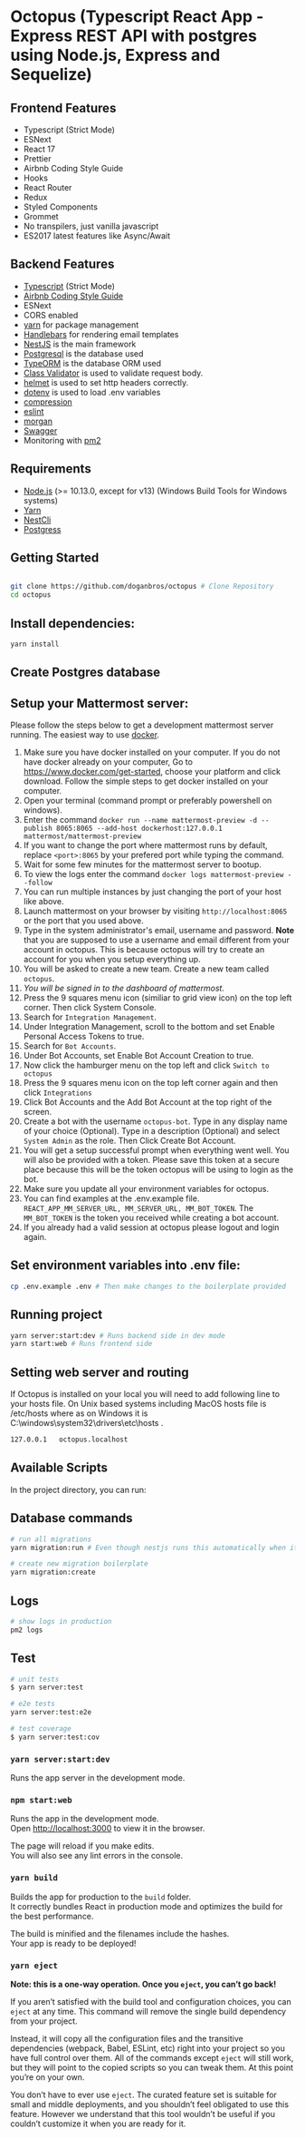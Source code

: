 # Octopus (Typescript React App - Express REST API with postgres using Node.js, Express and Sequelize)

## Frontend Features

- Typescript (Strict Mode)
- ESNext
- React 17
- Prettier
- Airbnb Coding Style Guide
- Hooks
- React Router
- Redux
- Styled Components
- Grommet
- No transpilers, just vanilla javascript
- ES2017 latest features like Async/Await

## Backend Features

- [Typescript](https://www.typescriptlang.org/) (Strict Mode)
- [Airbnb Coding Style Guide](https://github.com/airbnb/javascript)
- ESNext
- CORS enabled
- [yarn](https://yarnpkg.com) for package management
- [Handlebars](https://handlebarsjs.com/) for rendering email templates
- [NestJS](https://nestjs.com/) is the main framework
- [Postgresql](https://www.postgresql.org/) is the database used
- [TypeORM](https://typeorm.io) is the database ORM used
- [Class Validator](https://github.com/typestack/class-validator) is used to validate request body.
- [helmet](https://github.com/helmetjs/helmet) is used to set http headers correctly.
- [dotenv](https://github.com/rolodato/dotenv-safe) is used to load .env variables
- [compression](https://github.com/expressjs/compression)
- [eslint](http://eslint.org)
- [morgan](https://github.com/expressjs/morgan)
- [Swagger](https://swagger.io/)
- Monitoring with [pm2](https://github.com/Unitech/pm2)

## Requirements

- [Node.js](https://nodejs.org/en/download/) (>= 10.13.0, except for v13) (Windows Build Tools for Windows systems)
- [Yarn](https://yarnpkg.com/en/docs/install)
- [NestCli](https://docs.nestjs.com/cli/overview)
- [Postgress](https://www.postgresql.org/)

## Getting Started

```bash

git clone https://github.com/doganbros/octopus # Clone Repository
cd octopus
```

## Install dependencies:

```bash
yarn install
```

## Create Postgres database


## Setup your Mattermost server:

Please follow the steps below to get a development mattermost server running. The easiest way to use [docker](https://www.docker.com/).

1. Make sure you have docker installed on your computer. If you do not have docker already on your computer, Go to https://www.docker.com/get-started, choose your platform and click download. Follow the simple steps to get docker installed on your computer.
2. Open your terminal (command prompt or preferably powershell on windows).
3. Enter the command `docker run --name mattermost-preview -d --publish 8065:8065 --add-host dockerhost:127.0.0.1 mattermost/mattermost-preview`
4. If you want to change the port where mattermost runs by default, replace `<port>:8065` by your prefered port while typing the command.
5. Wait for some few minutes for the mattermost server to bootup.
6. To view the logs enter the command `docker logs mattermost-preview --follow`
7. You can run multiple instances by just changing the port of your host like above.
8. Launch mattermost on your browser by visiting `http://localhost:8065` or the port that you used above.
9. Type in the system administrator's email, username and password. **Note** that you are supposed to use a username and email different from your account in octopus. This is because octopus will try to create an account for you when you setup everything up.
10. You will be asked to create a new team. Create a new team called `octopus`.
11. *You will be signed in to the dashboard of mattermost.*
12. Press the 9 squares menu icon (similiar to grid view icon) on the top left corner. Then click System Console. 
13. Search for `Integration Management`. 
14. Under Integration Management, scroll to the bottom and set Enable Personal Access Tokens to true.
15. Search for `Bot Accounts`.
16. Under Bot Accounts, set Enable Bot Account Creation to true.
17. Now click the hamburger menu on the top left and click `Switch to octopus`
18. Press the 9 squares menu icon on the top left corner again and then click `Integrations`
19. Click Bot Accounts and the Add Bot Account at the top right of the screen.
20. Create a bot with the username `octopus-bot`. Type in any display name of your choice (Optional). Type in a description (Optional) and select `System Admin` as the role. Then Click Create Bot Account.
21. You will get a setup successful prompt when everything went well. You will also be provided with a token. Please save this token at a secure place because this will be the token octopus will be using to login as the bot.
22. Make sure you update all your environment variables for octopus. 
23. You can find examples at the .env.example file. `REACT_APP_MM_SERVER_URL, MM_SERVER_URL, MM_BOT_TOKEN`. The `MM_BOT_TOKEN` is the token you received while creating a bot account.
24. If you already had a valid session at octopus please logout and login again.




## Set environment variables into .env file:

```bash
cp .env.example .env # Then make changes to the boilerplate provided
```

## Running project

```bash
yarn server:start:dev # Runs backend side in dev mode
yarn start:web # Runs frontend side
```

## Setting web server and routing

If Octopus is installed on your local you will need to add following line to your hosts file. On Unix based systems including MacOS hosts file is /etc/hosts where as on Windows it is C:\windows\system32\drivers\etc\hosts .

```bash
127.0.0.1	octopus.localhost
```

## Available Scripts

In the project directory, you can run:

## Database commands

```bash
# run all migrations
yarn migration:run # Even though nestjs runs this automatically when it boots up.

# create new migration boilerplate
yarn migration:create
```

## Logs

```bash
# show logs in production
pm2 logs
```

## Test

```bash
# unit tests
$ yarn server:test

# e2e tests
yarn server:test:e2e

# test coverage
$ yarn server:test:cov
```

### `yarn server:start:dev`

Runs the app server in the development mode.

### `npm start:web`

Runs the app in the development mode.\
Open [http://localhost:3000](http://localhost:3000) to view it in the browser.

The page will reload if you make edits.\
You will also see any lint errors in the console.

### `yarn build`

Builds the app for production to the `build` folder.\
It correctly bundles React in production mode and optimizes the build for the best performance.

The build is minified and the filenames include the hashes.\
Your app is ready to be deployed!

### `yarn eject`

**Note: this is a one-way operation. Once you `eject`, you can’t go back!**

If you aren’t satisfied with the build tool and configuration choices, you can `eject` at any time. This command will remove the single build dependency from your project.

Instead, it will copy all the configuration files and the transitive dependencies (webpack, Babel, ESLint, etc) right into your project so you have full control over them. All of the commands except `eject` will still work, but they will point to the copied scripts so you can tweak them. At this point you’re on your own.

You don’t have to ever use `eject`. The curated feature set is suitable for small and middle deployments, and you shouldn’t feel obligated to use this feature. However we understand that this tool wouldn’t be useful if you couldn’t customize it when you are ready for it.
